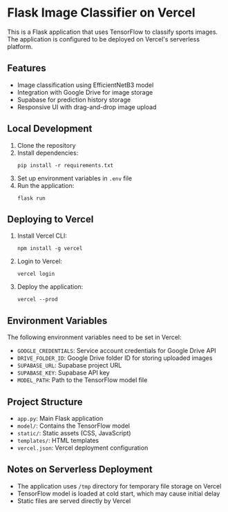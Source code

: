# Flask Image Classifier on Vercel

This is a Flask application that uses TensorFlow to classify sports images. The application is configured to be deployed on Vercel's serverless platform.

## Features

- Image classification using EfficientNetB3 model
- Integration with Google Drive for image storage
- Supabase for prediction history storage
- Responsive UI with drag-and-drop image upload

## Local Development

1. Clone the repository
2. Install dependencies:
   ```
   pip install -r requirements.txt
   ```
3. Set up environment variables in `.env` file
4. Run the application:
   ```
   flask run
   ```

## Deploying to Vercel

1. Install Vercel CLI:
   ```
   npm install -g vercel
   ```

2. Login to Vercel:
   ```
   vercel login
   ```

3. Deploy the application:
   ```
   vercel --prod
   ```

## Environment Variables

The following environment variables need to be set in Vercel:

- `GOOGLE_CREDENTIALS`: Service account credentials for Google Drive API
- `DRIVE_FOLDER_ID`: Google Drive folder ID for storing uploaded images
- `SUPABASE_URL`: Supabase project URL
- `SUPABASE_KEY`: Supabase API key
- `MODEL_PATH`: Path to the TensorFlow model file

## Project Structure

- `app.py`: Main Flask application
- `model/`: Contains the TensorFlow model
- `static/`: Static assets (CSS, JavaScript)
- `templates/`: HTML templates
- `vercel.json`: Vercel deployment configuration

## Notes on Serverless Deployment

- The application uses `/tmp` directory for temporary file storage on Vercel
- TensorFlow model is loaded at cold start, which may cause initial delay
- Static files are served directly by Vercel